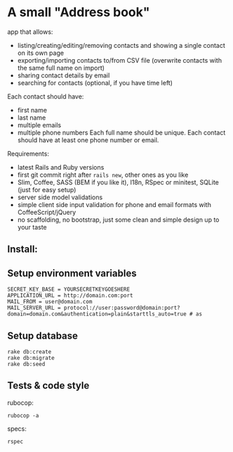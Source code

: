 A small "Address book"
======================

app that allows:
* listing/creating/editing/removing contacts and showing a single contact on its own page
* exporting/importing contacts to/from CSV file (overwrite contacts with the same full name on import)
* sharing contact details by email
* searching for contacts (optional, if you have time left)

Each contact should have:
* first name
* last name
* multiple emails
* multiple phone numbers
Each full name should be unique. Each contact should have at least one phone number or email.

Requirements:
* latest Rails and Ruby versions
* first git commit right after `rails new`, other ones as you like
* Slim, Coffee, SASS (BEM if you like it), I18n, RSpec or minitest, SQLite (just for easy setup)
* server side model validations
* simple client side input validation for phone and email formats with CoffeeScript/jQuery
* no scaffolding, no bootstrap, just some clean and simple design up to your taste


Install:
-----------------------

## Setup environment variables

```
SECRET_KEY_BASE = YOURSECRETKEYGOESHERE
APPLICATION_URL = http://domain.com:port
MAIL_FROM = user@domain.com
MAIL_SERVER_URL = protocol://user:password@domain:port?domain=domain.com&authentication=plain&starttls_auto=true # as 
```

## Setup database
```
rake db:create
rake db:migrate
rake db:seed
```
## Tests & code style

rubocop:
```
rubocop -a
```

specs:
```
rspec
```
